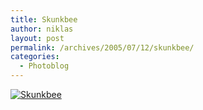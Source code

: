 ```yaml
---
title: Skunkbee
author: niklas
layout: post
permalink: /archives/2005/07/12/skunkbee/
categories:
  - Photoblog
---
```

<a href="http://blog.saers.com/photos/insects/266_6627_crop.jpg" class="broken_link"><img src="http://blog.saers.com/photos/albums/insects/266_6627_crop.sized.jpg" alt="Skunkbee" title="Skunkbee" /></a>